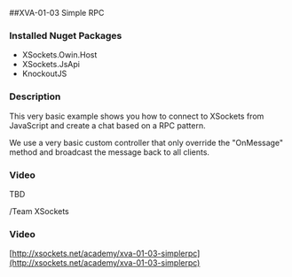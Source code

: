 ##XVA-01-03 Simple RPC

### Installed Nuget Packages

- XSockets.Owin.Host
- XSockets.JsApi
- KnockoutJS

### Description

This very basic example shows you how to connect to XSockets from JavaScript and create a chat based on a RPC pattern.

We use a very basic custom controller that only override the "OnMessage" method and broadcast the message back to all clients.

### Video

TBD

/Team XSockets



### Video

[http://xsockets.net/academy/xva-01-03-simplerpc](http://xsockets.net/academy/xva-01-03-simplerpc)